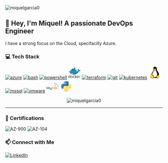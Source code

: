 <p align="left"> 
  <img src="https://komarev.com/ghpvc/?username=miquelgarcia0&label=Profile%20views&color=0e75b6&style=flat" alt="miquelgarcia0" />
</p>

👋 Hey, I'm Miquel! A passionate DevOps Engineer  
---
I have a strong focus on the Cloud, specifacilly Azure.
### **💻 Tech Stack**  

[<img src="https://upload.wikimedia.org/wikipedia/commons/f/fa/Microsoft_Azure.svg" alt="azure" width="40" height="40" />](https://azure.microsoft.com/en-in/)
[<img src="https://www.vectorlogo.zone/logos/gnu_bash/gnu_bash-icon.svg" alt="bash" width="40" height="40" />](https://www.gnu.org/software/bash/)
[<img src="https://github.com/file-icons/icons/blob/master/svg/PowerShell.svg" alt="powershell" width="40" height="40" />](https://learn.microsoft.com/en-us/powershell/)
[<img src="https://raw.githubusercontent.com/devicons/devicon/master/icons/docker/docker-original-wordmark.svg" alt="docker" width="40" height="40" />](https://www.docker.com/)
[<img src="https://www.vectorlogo.zone/logos/terraformio/terraformio-icon.svg" alt="terraform" width="40" />](https://www.terraform.io/)
[<img src="https://www.vectorlogo.zone/logos/git-scm/git-scm-icon.svg" alt="git" width="40" height="40" />](https://git-scm.com/)
[<img src="https://www.vectorlogo.zone/logos/kubernetes/kubernetes-icon.svg" alt="kubernetes" width="40" height="40" />](https://kubernetes.io)
[<img src="https://raw.githubusercontent.com/devicons/devicon/master/icons/linux/linux-original.svg" alt="linux" width="40" height="40" />](https://www.linux.org/)
[<img src="https://www.svgrepo.com/show/303229/microsoft-sql-server-logo.svg" alt="mssql" width="40" height="40" />](https://www.microsoft.com/en-us/sql-server)
[<img src="https://github.com/AwesomeLogos/logomono/blob/gh-pages/logos/vmware.svg" alt="vmware" width="40" height="40" />](https://www.vmware.com/)
[<img src="https://raw.githubusercontent.com/devicons/devicon/master/icons/mysql/mysql-original-wordmark.svg" alt="mysql" width="40" height="40" />](https://www.mysql.com/)
[<img src="https://raw.githubusercontent.com/devicons/devicon/master/icons/python/python-original.svg" alt="python" width="40" height="40" />](https://www.python.org)

<p align="center">
  <img src="https://github-readme-stats.vercel.app/api/top-langs?username=miquelgarcia0&show_icons=true&locale=en&layout=compact" alt="miquelgarcia0" />
</p>

---

### **📜 Certifications**  

![AZ-900](https://img.shields.io/badge/AZ--900-Microsoft%20Azure-0078D4?style=flat&logo=microsoft-azure&logoColor=white)
![AZ-104](https://img.shields.io/badge/AZ--104-Microsoft%20Azure-0078D4?style=flat&logo=microsoft-azure&logoColor=white)

### **📫 Connect with Me**  
<p align="left">

  <a href="https://es.linkedin.com/in/miquel-garcia-24a99b242" target="_blank">
    <img src="https://www.vectorlogo.zone/logos/linkedin/linkedin-icon.svg" alt="LinkedIn" height="30" width="30" />
  </a>
</p> 
